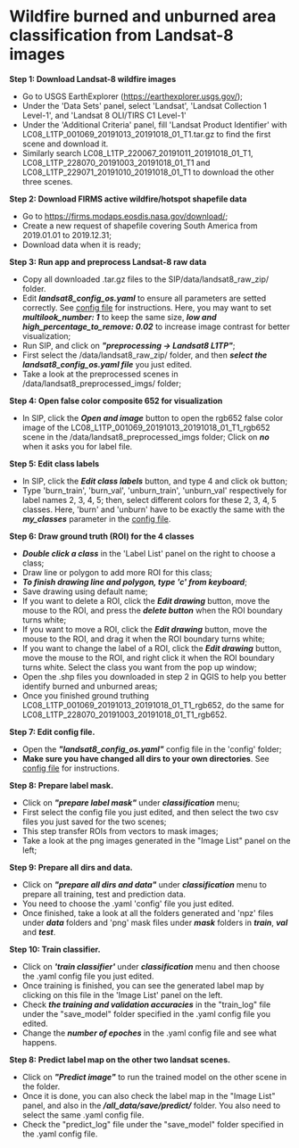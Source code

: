 # Wildfire burned and unburned area classification from Landsat-8 images

**Step 1: Download Landsat-8 wildfire images**
- Go to USGS EarthExplorer (https://earthexplorer.usgs.gov/);
- Under the 'Data Sets' panel, select 'Landsat', 'Landsat Collection 1 Level-1', and 'Landsat 8 OLI/TIRS C1 Level-1'
- Under the 'Additional Criteria' panel, fill 'Landsat Product Identifier' with LC08_L1TP_001069_20191013_20191018_01_T1.tar.gz to find the first scene and download it. 
- Similarly search LC08_L1TP_220067_20191011_20191018_01_T1, LC08_L1TP_228070_20191003_20191018_01_T1 and LC08_L1TP_229071_20191010_20191018_01_T1 to download the other three scenes. 

**Step 2: Download FIRMS active wildfire/hotspot shapefile data**
- Go to https://firms.modaps.eosdis.nasa.gov/download/;
- Create a new request of shapefile covering South America from 2019.01.01 to 2019.12.31; 
- Download data when it is ready;

**Step 3: Run app and preprocess Landsat-8 raw data** 
- Copy all downloaded .tar.gz files to the SIP/data/landsat8_raw_zip/ folder. 
- Edit ***landsat8_config_os.yaml*** to ensure all parameters are setted correctly. See [config file](config_file.md) for instructions. Here, you may want to set ***multilook_number: 1*** to keep the same size, ***low and high_percentage_to_remove: 0.02*** to increase image contrast for better visualization;
- Run SIP, and click on ***"preprocessing -> Landsat8 L1TP"***;
- First select the /data/landsat8_raw_zip/ folder, and then ***select the landsat8_config_os.yaml file*** you just edited. 
- Take a look at the preprocessed scenes in /data/landsat8_preprocessed_imgs/ folder;

**Step 4: Open false color composite 652 for visualization**
- In SIP, click the ***Open and image*** button to open the rgb652 false color image of the LC08_L1TP_001069_20191013_20191018_01_T1_rgb652 scene in the /data/landsat8_preprocessed_imgs folder; Click on ***no*** when it asks you for label file. 


**Step 5: Edit class labels**
- In SIP, click the ***Edit class labels*** button, and type 4 and click ok button; 
- Type 'burn_train', 'burn_val', 'unburn_train', 'unburn_val' respectively for label names 2, 3, 4, 5; then, select different colors for these 2, 3, 4, 5 classes. Here, 'burn' and 'unburn' have to be exactly the same with the ***my_classes*** parameter in the [config file](config_file.md). 

**Step 6: Draw ground truth (ROI) for the 4 classes**  
- ***Double click a class*** in the 'Label List' panel on the right to choose a class; 
- Draw line or polygon to add more ROI for this class;
- ***To finish drawing line and polygon, type 'c' from keyboard***;
- Save drawing using default name;
- If you want to delete a ROI, click the ***Edit drawing*** button, move the mouse to the ROI, and press the ***delete button*** when the ROI boundary turns white;
- If you want to move a ROI, click the ***Edit drawing*** button, move the mouse to the ROI, and drag it when the ROI boundary turns white; 
- If you want to change the label of a ROI, click the ***Edit drawing*** button, move the mouse to the ROI, and right click it when the ROI boundary turns white. Select the class you want from the pop up window;
- Open the .shp files you downloaded in step 2 in QGIS to help you better identify burned and unburned areas;
- Once you finished ground truthing LC08_L1TP_001069_20191013_20191018_01_T1_rgb652, do the same for LC08_L1TP_228070_20191003_20191018_01_T1_rgb652. 

**Step 7: Edit config file.** 
- Open the ***"landsat8_config_os.yaml"*** config file in the 'config' folder;
- **Make sure you have changed all dirs to your own directories**. See [config file](config_file.md) for instructions. 

**Step 8: Prepare label mask.** 
- Click on ***"prepare label mask"*** under ***classification*** menu;
- First select the config file you just edited, and then select the two csv files you just saved for the two scenes;
- This step transfer ROIs from vectors to mask images;
- Take a look at the png images generated in the "Image List" panel on the left;

**Step 9: Prepare all dirs and data.** 
- Click on ***"prepare all dirs and data"*** under ***classification*** menu to prepare all training, test and prediction data. 
- You need to choose the .yaml 'config' file you just edited. 
- Once finished, take a look at all the folders generated and 'npz' files under ***data*** folders and 'png' mask files under ***mask*** folders in ***train***, ***val*** and ***test***.  

**Step 10: Train classifier.** 
- Click on ***'train classifier'*** under ***classification*** menu and then choose the .yaml config file you just edited. 
- Once training is finished, you can see the generated label map by clicking on this file in the 'Image List' panel on the left. 
- Check ***the training and validation accuracies*** in the "train_log" file under the "save_model" folder specified in the .yaml config file you edited. 
- Change the ***number of epoches*** in the .yaml config file and see what happens. 

**Step 8: Predict label map on the other two landsat scenes.** 
- Click on ***"Predict image"*** to run the trained model on the other scene in the folder.
- Once it is done, you can also check the label map in the "Image List" panel, and also in the ***/all_data/save/predict/*** folder. You also need to select the same .yaml config file.
- Check the "predict_log" file under the "save_model" folder specified in the .yaml config file. 


